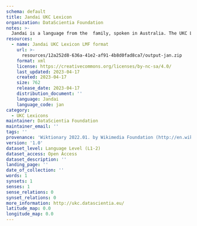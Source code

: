 ```yaml
---
schema: default
title: Jandai UKC Lexicon
organization: DataScientia Foundation
notes: >-
  Jandai is a language from the  family, spoken in Australia. The UKC Lexicon of Jandai is represented as a lexico-semantic network. It consists of words, word senses, synsets, as well as sense-level and synset-level relationships.
resources:
  - name: Jandai UKC Lexicon LMF format
    url: >-
      resources/12a252d8-636a-41e2-af91-4b8d0fad8ca7/output-jan.zip
    format: xml
    license: https://creativecommons.org/licenses/by-nc-sa/4.0/
    last_updated: 2023-04-17
    created: 2023-04-17
    size: 762
    release_date: 2023-04-17
    distribution_document: ''
    language: Jandai
    language_code: jan
category:
  - UKC Lexicons
maintainer: DataScientia Foundation
maintainer_email: ''
tags: ''
provenance: 'Wiktionary 2022.01. by Wikimedia Foundation (http://en.wiktionary.org); Princeton WordNet 2.1 by Princeton University (https://wordnet.princeton.edu)'
version: '1.0'
dataset_level: Language Level (L1-2)
dataset_access: Open Access
dataset_description: ''
landing_page: ''
date_of_collection: ''
words: 1
synsets: 1
senses: 1
sense_relations: 0
synset_relations: 0
more_information: http://ukc.datascientia.eu/
latitude_map: 0.0
longitude_map: 0.0
---
```

